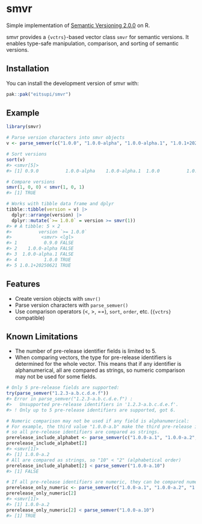 
<!-- README.md is generated from README.Rmd. Please edit that file -->

# smvr

<!-- badges: start -->

<!-- badges: end -->

Simple implementation of [Semantic Versioning
2.0.0](https://semver.org/) on R.

smvr provides a `{vctrs}`-based vector class `smvr` for semantic
versions. It enables type-safe manipulation, comparison, and sorting of
semantic versions.

## Installation

You can install the development version of smvr with:

``` r
pak::pak("eitsupi/smvr")
```

## Example

``` r
library(smvr)

# Parse version characters into smvr objects
v <- parse_semver(c("1.0.0", "1.0.0-alpha", "1.0.0-alpha.1", "1.0.1+20250621", "0.9.0"))

# Sort versions
sort(v)
#> <smvr[5]>
#> [1] 0.9.0          1.0.0-alpha    1.0.0-alpha.1  1.0.0          1.0.1+20250621

# Compare versions
smvr(1, 0, 0) < smvr(1, 0, 1)
#> [1] TRUE

# Works with tibble data frame and dplyr
tibble::tibble(version = v) |>
  dplyr::arrange(version) |>
  dplyr::mutate(`>= 1.0.0` = version >= smvr(1))
#> # A tibble: 5 × 2
#>          version `>= 1.0.0`
#>           <smvr> <lgl>     
#> 1          0.9.0 FALSE     
#> 2    1.0.0-alpha FALSE     
#> 3  1.0.0-alpha.1 FALSE     
#> 4          1.0.0 TRUE      
#> 5 1.0.1+20250621 TRUE
```

## Features

- Create version objects with `smvr()`
- Parse version characters with `parse_semver()`
- Use comparison operators (\<, \>, ==), `sort`, `order`, etc.
  (`{vctrs}` compatible)

## Known Limitations

- The number of pre-release identifier fields is limited to 5.
- When comparing vectors, the type for pre-release identifiers is
  determined for the whole vector. This means that if any identifier is
  alphanumerical, all are compared as strings, so numeric comparison may
  not be used for some fields.

``` r
# Only 5 pre-release fields are supported:
try(parse_semver("1.2.3-a.b.c.d.e.f"))
#> Error in parse_semver("1.2.3-a.b.c.d.e.f") : 
#>   Unsupported pre-release identifiers in '1.2.3-a.b.c.d.e.f'.
#> ! Only up to 5 pre-release identifiers are supported, got 6.

# Numeric comparison may not be used if any field is alphanumerical:
# For example, the third value "1.0.0-a.b" make the third pre-release identifier alphabetical,
# so all pre-release identifiers are compared as strings.
prerelease_include_alphabet <- parse_semver(c("1.0.0-a.1", "1.0.0-a.2", "1.0.0-a.b"))
prerelease_include_alphabet[2]
#> <smvr[1]>
#> [1] 1.0.0-a.2
# All are compared as strings, so "10" < "2" (alphabetical order)
prerelease_include_alphabet[2] < parse_semver("1.0.0-a.10")
#> [1] FALSE

# If all pre-release identifiers are numeric, they can be compared numerically:
prerelease_only_numeric <- parse_semver(c("1.0.0-a.1", "1.0.0-a.2", "1.0.0-a.3"))
prerelease_only_numeric[2]
#> <smvr[1]>
#> [1] 1.0.0-a.2
prerelease_only_numeric[2] < parse_semver("1.0.0-a.10")
#> [1] TRUE
```
